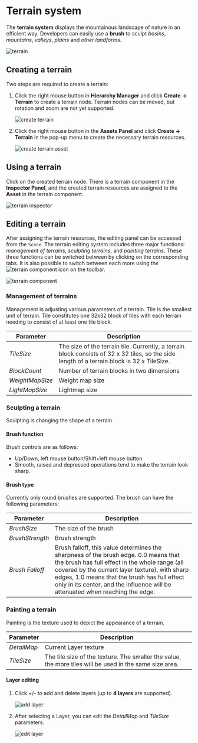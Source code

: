 # Terrain system

The __terrain system__ displays the mountainous landscape of nature in an efficient way. Developers can easily use a __brush__ to sculpt *basins*, *mountains*, *valleys*, *plains* and *other landforms*.

![terrain](./images/terrain.png)

## Creating a terrain
Two steps are required to create a terrain:

1. Click the right mouse button in __Hierarchy Manager__ and click __Create -> Terrain__ to create a terrain node. Terrain nodes can be moved, but rotation and zoom are not yet supported.
   
   ![create terrain](./images/create-terrain.png)

2. Click the right mouse button in the __Assets Panel__ and click __Create -> Terrain__ in the pop-up menu to create the necessary terrain resources.
   
   ![create terrain asset](./images/createTerrainAsset.png)

## Using a terrain
Click on the created terrain node. There is a terrain component in the __Inspector Panel__, and the created terrain resources are assigned to the __Asset__ in the terrain component.

![terrain inspector](./images/terrain-inspector.png)

## Editing a terrain
After assigning the terrain resources, the editing panel can be accessed from the `Scene`. The terrain editing system includes three major functions: *management of terrains*, *sculpting terrains*, and *painting terrains*. These three functions can be switched between by clicking on the corresponding tabs. It is also possible to switch between each more using the 
![terrain component](./images/toolbar.png) icon on the toolbar.

![terrain component](./images/terrain-panel.png)


### Management of terrains
Management is adjusting various parameters of a terrain. Tile is the smallest unit of terrain. Tile constitutes one 32x32 block of tiles with each terrain needing to consist of at least one tile block.

Parameter | Description
---|---
*TileSize* | The size of the terrain tile. Currently, a terrain block consists of 32 x 32 tiles, so the side length of a terrain block is 32 x TileSize.
*BlockCount* | Number of terrain blocks in two dimensions
*WeightMapSize* | Weight map size
*LightMapSize* | Lightmap size

### Sculpting a terrain
Sculpting is changing the shape of a terrain.

#### Brush function
Brush controls are as follows:

- Up/Down, left mouse button/Shift+left mouse button.
- Smooth, raised and depressed operations tend to make the terrain look sharp.

#### Brush type
Currently only round brushes are supported. The brush can have the following parameters:

Parameter | Description
---|---
*BrushSize* | The size of the brush
*BrushStrength* | Brush strength
*Brush Falloff* | Brush falloff, this value determines the sharpness of the brush edge. 0.0 means that the brush has full effect in the whole range (all covered by the current layer texture), with sharp edges, 1.0 means that the brush has full effect only in its center, and the influence will be attenuated when reaching the edge.

### Painting a terrain
Painting is the texture used to depict the appearance of a terrain.

Parameter | Description
---|---
*DetailMap* | Current Layer texture
*TileSize*| The tile size of the texture. The smaller the value, the more tiles will be used in the same size area.

#### Layer editing
1. Click +/- to add and delete layers (up to __4 layers__ are supported).

   ![add layer](./images/layer-plus-minus.png)

2. After selecting a Layer, you can edit the *DetailMap* and *TileSize* parameters.
   
   ![edit layer](./images/select-pic.png)

